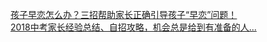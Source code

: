   
[孩子早恋怎么办？三招帮助家长正确引导孩子“早恋”问题！](http://www.dianyue.me/archives/460/9plawy3x80zwjy22/)  
[2018中考家长经验总结、自招攻略，机会总是给到有准备的人...](http://www.dianyue.me/archives/407/v1z5a3t5nupd1vkx/)